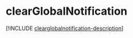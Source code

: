 # clearGlobalNotification

[!INCLUDE [clearglobalnotification-description](includes/clearglobalnotification-description.md)]